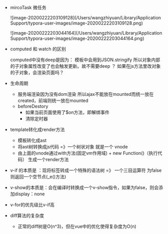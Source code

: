 - mircoTask  微任务

  ![image-20200222203109128](/Users/wangzhiyuan/Library/Application Support/typora-user-images/image-20200222203109128.png)

  ![image-20200222203044164](/Users/wangzhiyuan/Library/Application Support/typora-user-images/image-20200222203044164.png)

- computed 和 watch 的区别

  computed中没有deep是因为：   模板中会用到JSON.stringify    所以对象内部的子对象属性改变了也会触发更新。故不需要deep    ？ 如果在js方法里改对象的子对象，会渲染页面吗？

- 生命周期

  - 服务端渲染因为没有dom渲染 所以ajax不能放在mounted而统一放在created，前端则统一放在mounted
  - beforeDestory
    - 如果当前页面使用了$on方法，即解绑事件
    - 清除定时器

- template转化成render方法

  - 模板转化成ast
  - 将ast树转换成js代码  =》一个树状对象  就是一个 vnode
  - 由上面的vnode通过with方法(固定vm作用域) + new Function()（执行代码） 生成一个render方法

- v-if 的本质是 ：现将标签转成一个特殊的语法树 =》 一个三目运算符  为false 则返回一个空节点(_e()方法)

- v-show的本质是：会在编译时转换成一个v-show指令，如果为false，则会添加display：none

- v-for的优先级比v-if高

- diff算法的复杂度

  - 正常的diff树是O(n^3)，但在vue中的优化使得复杂度为O(n)